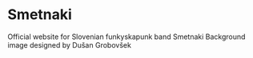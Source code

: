 # Smetnaki

Official website for Slovenian funkyskapunk band Smetnaki
Background image designed by Dušan Grobovšek
